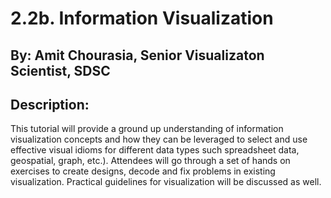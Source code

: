 # 2.2b. Information Visualization

## By: Amit Chourasia, Senior Visualizaton Scientist, SDSC

## Description:
This tutorial will provide a ground up understanding of information visualization concepts and how they can be leveraged to select and use effective visual idioms for different data types such spreadsheet data, geospatial, graph, etc.). Attendees will go through a set of hands on exercises to create designs, decode and fix problems in existing visualization. Practical guidelines for visualization will be discussed as well.
